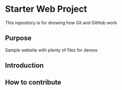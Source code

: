 # Starter Web Project

This repository is for showing how Git and GitHub work

## Purpose

Sample website with plenty of files for demos

## Introduction

## How to contribute